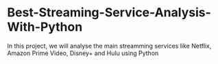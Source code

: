 # Best-Streaming-Service-Analysis-With-Python
In this project, we will analyse the main streamming services like Netflix, Amazon Prime Video, Disney+ and Hulu using Python
